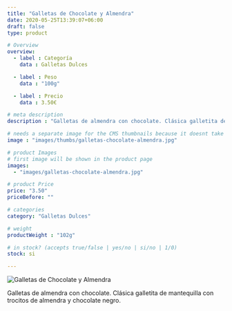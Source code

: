 ```yaml
---
title: "Galletas de Chocolate y Almendra"
date: 2020-05-25T13:39:07+06:00
draft: false
type: product

# Overview
overview:
  - label : Categoría
    data : Galletas Dulces

  - label : Peso
    data : "100g"

  - label : Precio
    data : 3.50€

# meta description
description : "Galletas de almendra con chocolate. Clásica galletita de mantequilla con trocitos de almendra y chocolate negro."

# needs a separate image for the CMS thumbnails because it doesnt take arrays (slideshow images)
image : "images/thumbs/galletas-chocolate-almendra.jpg"

# product Images
# first image will be shown in the product page
images:
  - "images/galletas-chocolate-almendra.jpg"

# product Price
price: "3.50"
priceBefore: ""

# categories
category: "Galletas Dulces"

# weight
productWeight : "102g"

# in stock? (accepts true/false | yes/no | si/no | 1/0)
stock: si

---
```

![Galletas de Chocolate y Almendra](/images/galletas-chocolate-almendra.jpg "Galletas de Chocolate y Almendra")

Galletas de almendra con chocolate. Clásica galletita de mantequilla con trocitos de almendra y chocolate negro.
